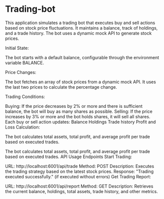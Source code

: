 # Trading-bot


This application simulates a trading bot that executes buy and sell actions based on stock price fluctuations. It maintains a balance, track of holdings, and a trade history. The bot uses a dynamic mock API to generate stock prices.


Initial State:

The bot starts with a default balance, configurable through the environment variable BALANCE.


Price Changes:

The bot fetches an array of stock prices from a dynamic mock API.
It uses the last two prices to calculate the percentage change.


Trading Conditions:

Buying:
If the price decreases by 2% or more and there is sufficient balance, the bot will buy as many shares as possible.
Selling:
If the price increases by 3% or more and the bot holds shares, it will sell all shares.
Each buy or sell action updates:
Balance
Holdings
Trade history
Profit and Loss Calculation:

The bot calculates total assets, total profit, and average profit per trade based on executed trades.

The bot calculates total assets, total profit, and average profit per trade based on executed trades.
API Usage
Endpoints
Start Trading:

URL: http://localhost:6001/api/trade
Method: POST
Description: Executes the trading strategy based on the latest stock prices.
Response:
"Trading executed successfully." (if executed without errors)
Get Trading Report:

URL: http://localhost:6001/api/report
Method: GET
Description: Retrieves the current balance, holdings, total assets, trade history, and other metrics.